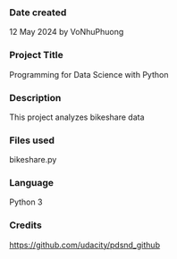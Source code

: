### Date created
12 May 2024 by VoNhuPhuong

### Project Title
Programming for Data Science with Python

### Description
This project analyzes bikeshare data

### Files used
bikeshare.py

### Language
Python 3

### Credits
https://github.com/udacity/pdsnd_github